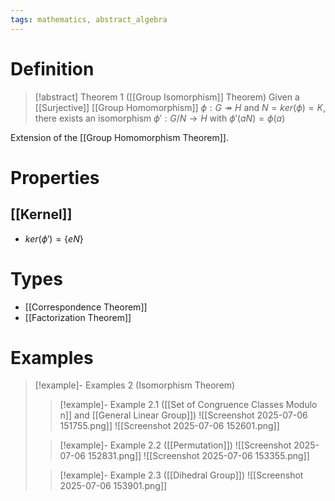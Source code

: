 ```yaml
---
tags: mathematics, abstract_algebra
---
```


# Definition

> [!abstract] Theorem 1 ([[Group Isomorphism]] Theorem)
> Given a [[Surjective]] [[Group Homomorphism]] $\phi: G \twoheadrightarrow H$ and $N = ker(\phi) = K$, there exists an isomorphism $\phi': G/N \rightarrow H$ with $\phi'(aN) = \phi(a)$

Extension of the [[Group Homomorphism Theorem]].

# Properties

## [[Kernel]]
- $ker(\phi') = \{eN\}$

# Types
- [[Correspondence Theorem]]
- [[Factorization Theorem]]

# Examples

> [!example]- Examples 2 (Isomorphism Theorem)
> > [!example]- Example 2.1 ([[Set of Congruence Classes Modulo n]] and [[General Linear Group]])
> > ![[Screenshot 2025-07-06 151755.png]]
> > ![[Screenshot 2025-07-06 152601.png]]
> 
> > [!example]- Example 2.2 ([[Permutation]])
> > ![[Screenshot 2025-07-06 152831.png]]
> > ![[Screenshot 2025-07-06 153355.png]]
> 
> > [!example]- Example 2.3 ([[Dihedral Group]])
> > ![[Screenshot 2025-07-06 153901.png]]